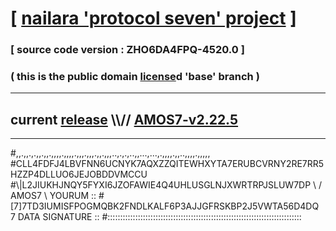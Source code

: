 
# [ [nailara 'protocol seven' project](http://nailara.network/) ]

### [ source code version : ZHO6DA4FPQ-4520.0 ]

### ( this is the public domain [license](../license)d 'base' branch )
---
## current [release](https://github.com/nailara-technologies/protocol-7/releases) \\\\// [AMOS7-v2.22.5](https://github.com/nailara-technologies/protocol-7/releases/tag/AMOS7-v2.22.5)
---

#,,.,,.,.,,.,,.,,,,.,,,,.,,,.,,,.,,.,,,..,.,.,..,,...,...,.,,,,.,,..,,,,.,,,,,
#CLL4FDFJ4LBVFNN6UCNYK7AQXZZQITEWHXYTA7ERUBCVRNY2RE7RR5HZZP4DLLUO6JEJOBDDVMCCU
#\\\|L2JIUKHJNQY5FYXI6JZOFAWIE4Q4UHLUSGLNJXWRTRPJSLUW7DP \ / AMOS7 \ YOURUM ::
#\[7]7TD3IUMISFPOGMQBK2FNDLKALF6P3AJJGFRSKBP2J5VWTA56D4DQ 7  DATA SIGNATURE ::
#:::::::::::::::::::::::::::::::::::::::::::::::::::::::::::::::::::::::::::::
